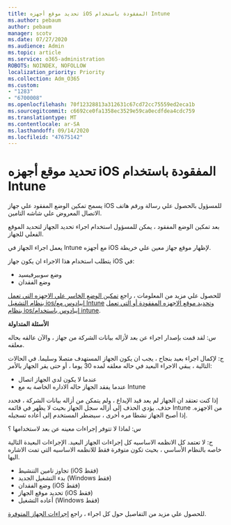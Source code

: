 ```yaml
---
title: تحديد موقع أجهزه iOS المفقودة باستخدام Intune
ms.author: pebaum
author: pebaum
manager: scotv
ms.date: 07/27/2020
ms.audience: Admin
ms.topic: article
ms.service: o365-administration
ROBOTS: NOINDEX, NOFOLLOW
localization_priority: Priority
ms.collection: Adm_O365
ms.custom:
- "1283"
- "6700008"
ms.openlocfilehash: 70f12328813a312631c67cd72cc75559ed2eca1b
ms.sourcegitcommit: c6692ce0fa1358ec3529e59ca0ecdfdea4cdc759
ms.translationtype: MT
ms.contentlocale: ar-SA
ms.lasthandoff: 09/14/2020
ms.locfileid: "47675142"
---
```

# <a name="locating-lost-ios-devices-with-intune"></a>تحديد موقع أجهزه iOS المفقودة باستخدام Intune

يسمح تمكين الوضع المفقود علي جهاز iOS للمسؤول بالحصول علي رسالة ورقم هاتف الاتصال المعروض علي شاشه التامين.

بعد تمكين الوضع المفقود ، يمكن للمسؤول استخدام اجراء تحديد الجهاز لتحديد الموقع الفعلي للجهاز.

يعمل اجراء الجهاز في Intune مع أجهزه iOS لإظهار موقع جهاز معين علي خريطة.

يتطلب استخدام هذا الاجراء ان يكون جهاز iOS في:

- وضع سوبيرفيسيد
- وضع الفقدان

للحصول علي مزيد من المعلومات ، راجع [تمكين الوضع الخاسر علي الاجهزه التي تعمل بنظام التشغيل ios/إيبادوس مع Intune](https://docs.microsoft.com/intune/device-lost-mode) [وتحديد موقع الاجهزه المفقودة أو التي تعمل بنظام ios/إيبادوس باستخدام intune](https://docs.microsoft.com/intune/device-locate).

**الأسئلة المتداولة**

س: لقد قمت بإصدار اجراء عن بعد لأزاله بيانات الشركة من جهاز ، والآن عالقه بحاله معلقه.

ج: لإكمال اجراء بعيد بنجاح ، يجب ان يكون الجهاز المستهدف متصلا وسليما. في الحالات التالية ، يبقي الاجراء البعيد في حاله معلقه لمده 30 يوما ، أو حتى يقر الجهاز بالأمر:

- عندما لا يكون لدي الجهاز اتصال
- عندما يفقد الجهاز حاله الاداره الخاصة به مع Intune

إذا كنت تعتقد ان الجهاز لم يعد قيد الإيداع ، ولم يتمكن من أزاله بيانات الشركة ، فحدد حذف. يؤدي الحذف إلى أزاله سجل الجهاز بحيث لا يظهر في قائمه Intune من الاجهزه. إذا أصبح الجهاز نشطا مره أخرى ، سيضطر المستخدم إلى أعاده تسجيله.

س: لماذا لا تتوفر إجراءات معينه عن بعد لاستخدامها ؟

ج: لا تعتمد كل الانظمه الاساسيه كل إجراءات الجهاز البعيد. الإجراءات البعيدة التالية خاصه بالنظام الأساسي ، بحيث تكون متوفرة فقط للانظمه الاساسيه التي تمت الاشاره اليها.

- تجاوز تامين التنشيط (iOS فقط)
- بدء التشغيل الجديد (Windows فقط)
- وضع الفقدان (iOS فقط)
- تحديد موقع الجهاز (iOS فقط)
- أعاده التشغيل (Windows فقط)

للحصول علي مزيد من التفاصيل حول كل اجراء ، راجع [إجراءات الجهاز المتوفرة](https://docs.microsoft.com/intune/device-management#available-device-actions).